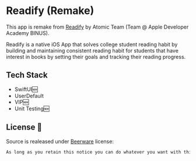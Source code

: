 # Readify (Remake)
This app is remake from [Readify](https://github.com/reinabil/Atomic.git) by Atomic Team (Team @ Apple Developer Academy BINUS).

Readify is a native iOS App that solves college student reading habit by building and maintaining consistent reading habit for students that have interest in books by setting their goals and tracking their reading progress.

## Tech Stack
- SwiftUI🆕
- UserDefault
- VIP🆕
- Unit Testing🆕

## License 🍺

Source is realeased under [Beerware](https://es.wikipedia.org/wiki/Beerware) license:

```bash
As long as you retain this notice you can do whatever you want with this stuff. If we meet some day, and you think this stuff is worth it, you can buy me a beer in return.
```
